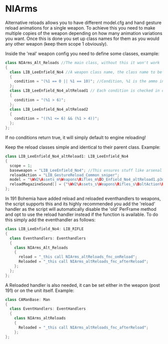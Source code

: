 # NIArms

Alternative reloads allows you to have different model.cfg and hand gesture reload animations for a single weapon.
To achieve this you need to make multiple copies of the weapon depending on how many animation variations you want.
Once this is done you set up class names for them as you would any other weapon (keep them scope 1 obviously).

Inside the 'real' weapon config you need to define some classes, example:
```cpp
class NIArms_Alt_Reloads //The main class, without this it won't work
{
  class LIB_LeeEnfield_No4 //A weapon class name, the class name to be used if the condition below is true
  {
    condition = "(%1 == 0 || %1 == 10)"; //Condition, %1 is the ammo in the currently loaded magazine, so in this example if the weapon is empty or full, use the default class, which will skip the system entirely.
  };
  class LIB_LeeEnfield_No4_altReload1 // Each condition is checked in order, and the first one to return true will be used, but it's good practice to keep it so only one is true.
  {
    condition = "(%1 > 6)";
  };
  class LIB_LeeEnfield_No4_altReload2
  {
    condition = "((%1 <= 6) && (%1 > 4))";
  };
};
```
If no conditions return true, it will simply default to engine reloading!

Keep the reload classes simple and identical to their parent class.
Example:
```cpp
class LIB_LeeEnfield_No4_altReload1: LIB_LeeEnfield_No4
{
  scope = 1;
  baseweapon = "LIB_LeeEnfield_No4"; //This ensures stuff like arsenal hides it
  reloadAction = "LIB_GestureReload_Common_sniper";
  model = "\WW2\Assets_m\Weapons\Rifles_m\DD_Enfield_No4_altReload1.p3d";
  reloadMagazineSound[] = {"\WW2\Assets_s\Weapons\Rifles_s\BoltAction\Reload_sniper.wss",1,1,10};
};
```

In 191 Bohemia have added reload and reloaded eventhandlers to weapons, the script supports this and its highly recommended you add the 'reload' handler as the script will automatically disable the 'old' PerFrame method and opt to use the reload handler instead if the function is available. To do this simply add the eventhandler as follows:
```cpp
class LIB_LeeEnfield_No4: LIB_RIFLE
{
  class Eventhandlers: Eventhandlers
  {
    class NIArms_Alt_Reloads
    {
      reload = "_this call NIArms_altReloads_fnc_onReload";
	  Reloaded = "_this call NIArms_altReloads_fnc_afterReload";
    };
  };
};
```
A Reloaded handler is also needed, it can be set either in the weapon (post 191) or on the unit itself. Example:
```cpp
class CAManBase: Man
{
  class EventHandlers: EventHandlers
  {
    class NIArms_altReloads
    {
      Reloaded = "_this call NIArms_altReloads_fnc_afterReload";
    };
};
```
